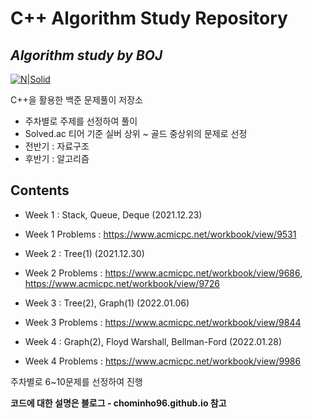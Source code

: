 # C++ Algorithm Study Repository
## _Algorithm study by BOJ_


[![N|Solid](https://img.shields.io/badge/C++-00599C?style=flat-sqaure&logo=C%2B%2B&logoColor=white)](https://nodesource.com/products/nsolid)





C++을 활용한 백준 문제풀이 저장소

- 주차별로 주제를 선정하여 풀이
- Solved.ac 티어 기준 실버 상위 ~ 골드 중상위의 문제로 선정
- 전반기 : 자료구조
- 후반기 : 알고리즘


## Contents

- Week 1 : Stack, Queue, Deque (2021.12.23)
- Week 1 Problems : https://www.acmicpc.net/workbook/view/9531
 

- Week 2 : Tree(1) (2021.12.30)
- Week 2 Problems : https://www.acmicpc.net/workbook/view/9686, https://www.acmicpc.net/workbook/view/9726


- Week 3 : Tree(2), Graph(1) (2022.01.06)
- Week 3 Problems : https://www.acmicpc.net/workbook/view/9844


- Week 4 : Graph(2), Floyd Warshall, Bellman-Ford (2022.01.28)
- Week 4 Problems : https://www.acmicpc.net/workbook/view/9986


주차별로 6~10문제를 선정하여 진행






**코드에 대한 설명은 블로그 - chominho96.github.io 참고**

[//]: # (These are reference links used in the body of this note and get stripped out when the markdown processor does its job. There is no need to format nicely because it shouldn't be seen. Thanks SO - http://stackoverflow.com/questions/4823468/store-comments-in-markdown-syntax)

   [dill]: <https://github.com/joemccann/dillinger>
   [git-repo-url]: <https://github.com/joemccann/dillinger.git>
   [john gruber]: <http://daringfireball.net>
   [df1]: <http://daringfireball.net/projects/markdown/>
   [markdown-it]: <https://github.com/markdown-it/markdown-it>
   [Ace Editor]: <http://ace.ajax.org>
   [node.js]: <http://nodejs.org>
   [Twitter Bootstrap]: <http://twitter.github.com/bootstrap/>
   [jQuery]: <http://jquery.com>
   [@tjholowaychuk]: <http://twitter.com/tjholowaychuk>
   [express]: <http://expressjs.com>
   [AngularJS]: <http://angularjs.org>
   [Gulp]: <http://gulpjs.com>

   [PlDb]: <https://github.com/joemccann/dillinger/tree/master/plugins/dropbox/README.md>
   [PlGh]: <https://github.com/joemccann/dillinger/tree/master/plugins/github/README.md>
   [PlGd]: <https://github.com/joemccann/dillinger/tree/master/plugins/googledrive/README.md>
   [PlOd]: <https://github.com/joemccann/dillinger/tree/master/plugins/onedrive/README.md>
   [PlMe]: <https://github.com/joemccann/dillinger/tree/master/plugins/medium/README.md>
   [PlGa]: <https://github.com/RahulHP/dillinger/blob/master/plugins/googleanalytics/README.md>
